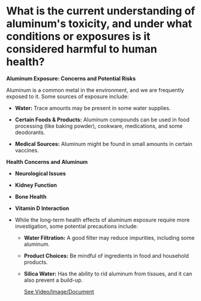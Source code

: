 # What is the current understanding of aluminum's toxicity, and under what conditions or exposures is it considered harmful to human health?

**Aluminum Exposure: Concerns and Potential Risks**

Aluminum is a common metal in the environment, and we are frequently exposed to it. Some sources of exposure include:

- **Water:** Trace amounts may be present in some water supplies.

- **Certain Foods & Products:** Aluminum compounds can be used in food processing (like baking powder), cookware, medications, and some deodorants.

- **Medical Sources:** Aluminum might be found in small amounts in certain vaccines.

**Health Concerns and Aluminum**

- **Neurological Issues**

- **Kidney Function**

- **Bone Health**

- **Vitamin D Interaction**

- While the long-term health effects of aluminum exposure require more investigation, some potential precautions include:

    - **Water Filtration:** A good filter may reduce impurities, including some aluminum.

    - **Product Choices:** Be mindful of ingredients in food and household products.

    - **Silica Water:** Has the ability to rid aluminum from tissues, and it can also prevent a build-up.

         [See Video/Image/Document](https://hls-player.drberg.com/asset?path=migrated-assets/aluminum-toxicity-and-silica)
